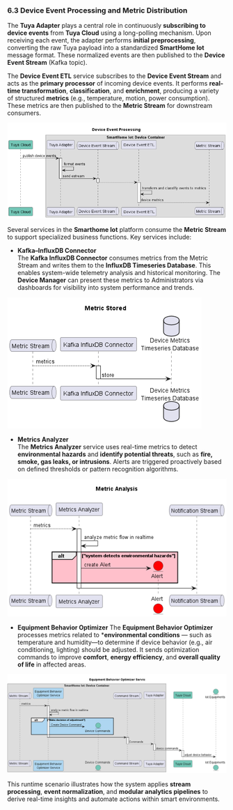 ### 6.3 Device Event Processing and Metric Distribution

The **Tuya Adapter** plays a central role in continuously **subscribing to device events** from **Tuya Cloud** using a long-polling mechanism. Upon receiving each event, the adapter performs **initial preprocessing**, converting the raw Tuya payload into a standardized **SmartHome Iot** message format. These normalized events are then published to the **Device Event Stream** (Kafka topic).

The **Device Event ETL** service subscribes to the **Device Event Stream** and acts as the **primary processor** of incoming device events. It performs **real-time transformation**, **classification**, and **enrichment**, producing a variety of structured **metrics** (e.g., temperature, motion, power consumption). These metrics are then published to the **Metric Stream** for downstream consumers.

![Device Event Processing](../Img/Usecases/device-event-processing/device-event-processing/device-event-processing.png)

Several services in the **Smarthome Iot** platform consume the **Metric Stream** to support specialized business functions. Key services include:


- **Kafka–InfluxDB Connector**<br>
The **Kafka InfluxDB Connector** consumes metrics from the Metric Stream and writes them to the **InfluxDB Timeseries Database**. This enables system-wide telemetry analysis and historical monitoring. The **Device Manager** can present these metrics to Administrators via dashboards for visibility into system performance and trends.

![Kafka InfluxDB Connector](../Img/Usecases/device-event-processing/device.metrics/metrics-stored.png)

- **Metrics Analyzer**<br>
The **Metrics Analyzer** service uses real-time metrics to detect **environmental hazards** and **identify potential threats**, such as **fire, smoke, gas leaks, or intrusions**. Alerts are triggered proactively based on defined thresholds or pattern recognition algorithms.

![Metrics Analyzer](../Img/Usecases/device-event-processing/device.alert/Alert.png)

- **Equipment Behavior Optimizer**
The **Equipment Behavior Optimizer** processes metrics related to ***environmental conditions** — such as temperature and humidity—to determine if device behavior (e.g., air conditioning, lighting) should be adjusted. It sends optimization commands to improve **comfort**, **energy efficiency**, and **overall quality of life** in affected areas.

![Equipment Behavior Optimizer Service](../Img/Usecases/device-event-processing/device.optimizer/Optimizer.png)

This runtime scenario illustrates how the system applies **stream processing**, **event normalization**, and **modular analytics pipelines** to derive real-time insights and automate actions within smart environments.
